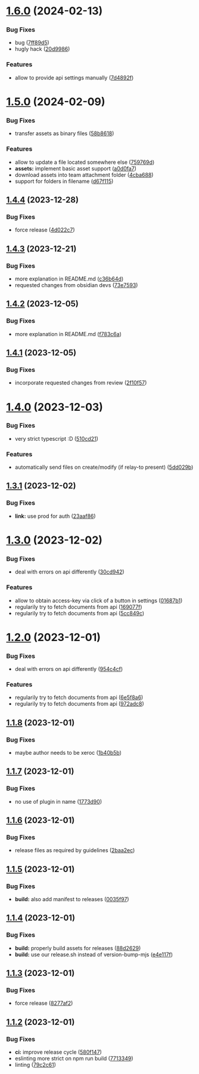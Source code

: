 # [1.6.0](https://github.com/relay-md/relay-md-obsidian-plugin/compare/1.5.0...1.6.0) (2024-02-13)


### Bug Fixes

* bug ([7ff89d5](https://github.com/relay-md/relay-md-obsidian-plugin/commit/7ff89d54b4c1b03deea9c85d70227183a0365eb3))
* hugly hack ([20d9986](https://github.com/relay-md/relay-md-obsidian-plugin/commit/20d9986890493035015fad51f59e0c1ea119c365))


### Features

* allow to provide api settings manually ([7d4892f](https://github.com/relay-md/relay-md-obsidian-plugin/commit/7d4892f3530218f9b9553de73ab1bbd4e281388f))

# [1.5.0](https://github.com/relay-md/relay-md-obsidian-plugin/compare/1.4.4...1.5.0) (2024-02-09)


### Bug Fixes

* transfer assets as binary files ([58b8618](https://github.com/relay-md/relay-md-obsidian-plugin/commit/58b8618f739e8961cad78f9600f62ed1f8529305))


### Features

* allow to update a file located somewhere else ([759769d](https://github.com/relay-md/relay-md-obsidian-plugin/commit/759769dd43faa3ec889ad7bb3bd3063f191870e5))
* **assets:** implement basic asset support ([a0d0fa7](https://github.com/relay-md/relay-md-obsidian-plugin/commit/a0d0fa7451fc0ede7dc26368ddb7c30f85edbad0))
* download assets into team attachment folder ([4cba688](https://github.com/relay-md/relay-md-obsidian-plugin/commit/4cba6886b229e83346e0dda741fb2041bf69f8ae))
* support for folders in filename ([d67f115](https://github.com/relay-md/relay-md-obsidian-plugin/commit/d67f115d386a0e4f6cb944fa8af0a33c7e1b2013))

## [1.4.4](https://github.com/relay-md/relay-md-obsidian-plugin/compare/1.4.3...1.4.4) (2023-12-28)


### Bug Fixes

* force release ([4d022c7](https://github.com/relay-md/relay-md-obsidian-plugin/commit/4d022c7517eb7c14705b69756833b20d0860ca7c))

## [1.4.3](https://github.com/relay-md/relay-md-obsidian-plugin/compare/1.4.2...1.4.3) (2023-12-21)


### Bug Fixes

* more explanation in README.md ([c36b64d](https://github.com/relay-md/relay-md-obsidian-plugin/commit/c36b64db6afeb0329a16537367bf589c9f86c414))
* requested changes from obsidian devs ([73e7593](https://github.com/relay-md/relay-md-obsidian-plugin/commit/73e759323d3cccc5a62af0bb02b1c5f999723d77))

## [1.4.2](https://github.com/relay-md/relay-md-obsidian-plugin/compare/1.4.1...1.4.2) (2023-12-05)


### Bug Fixes

* more explanation in README.md ([f783c6a](https://github.com/relay-md/relay-md-obsidian-plugin/commit/f783c6a011f3bf8a81e7b6dcf4fc40867871d1a1))

## [1.4.1](https://github.com/relay-md/relay-md-obsidian-plugin/compare/1.4.0...1.4.1) (2023-12-05)


### Bug Fixes

* incorporate requested changes from review ([2f10f57](https://github.com/relay-md/relay-md-obsidian-plugin/commit/2f10f57f667f5fac015debcc5fb304b65d5952d2))

# [1.4.0](https://github.com/relay-md/relay-md-obsidian-plugin/compare/1.3.1...1.4.0) (2023-12-03)


### Bug Fixes

* very strict typescript :D ([510cd21](https://github.com/relay-md/relay-md-obsidian-plugin/commit/510cd218af8ea3d5856059a0f82ff194be9230f8))


### Features

* automatically send files on create/modify (if relay-to present) ([5dd029b](https://github.com/relay-md/relay-md-obsidian-plugin/commit/5dd029bf364f462417a7b6564d0e6e95fa69a5c0))

## [1.3.1](https://github.com/relay-md/relay-md-obsidian-plugin/compare/1.3.0...1.3.1) (2023-12-02)


### Bug Fixes

* **link:** use prod for auth ([23aaf86](https://github.com/relay-md/relay-md-obsidian-plugin/commit/23aaf8627d93b3a07308a33c8f2c17845caf8184))

# [1.3.0](https://github.com/relay-md/relay-md-obsidian-plugin/compare/1.2.0...1.3.0) (2023-12-02)


### Bug Fixes

* deal with errors on api differently ([30cd942](https://github.com/relay-md/relay-md-obsidian-plugin/commit/30cd942d42d6041b4f76084e8a64324999d152c6))


### Features

* allow to obtain access-key via click of a button in settings ([01687b1](https://github.com/relay-md/relay-md-obsidian-plugin/commit/01687b1c6ce09d2d3bfcf0f92e7ed98dd3255f4a))
* regularily try to fetch documents from api ([169077f](https://github.com/relay-md/relay-md-obsidian-plugin/commit/169077fdb8127c3229674cf4007cec766709cfb2))
* regularily try to fetch documents from api ([5cc849c](https://github.com/relay-md/relay-md-obsidian-plugin/commit/5cc849c853047e211a2dd873f90511ce48c002a2))

# [1.2.0](https://github.com/relay-md/relay-md-obsidian-plugin/compare/1.1.8...1.2.0) (2023-12-01)


### Bug Fixes

* deal with errors on api differently ([954c4cf](https://github.com/relay-md/relay-md-obsidian-plugin/commit/954c4cf7f113d884f1e36d92b6a5aa0d7441f155))


### Features

* regularily try to fetch documents from api ([6e5f8a6](https://github.com/relay-md/relay-md-obsidian-plugin/commit/6e5f8a6e6c75ca06eba814e2be52f0286293ec0b))
* regularily try to fetch documents from api ([972adc8](https://github.com/relay-md/relay-md-obsidian-plugin/commit/972adc8bc0df38367f06b1cc65a536315666934e))

## [1.1.8](https://github.com/relay-md/relay-md-obsidian-plugin/compare/1.1.7...1.1.8) (2023-12-01)


### Bug Fixes

* maybe author needs to be xeroc ([1b40b5b](https://github.com/relay-md/relay-md-obsidian-plugin/commit/1b40b5b5990015d783ed112e7581d9113e7f0f50))

## [1.1.7](https://github.com/relay-md/relay-md-obsidian-plugin/compare/1.1.6...1.1.7) (2023-12-01)


### Bug Fixes

* no use of plugin in name ([1773d90](https://github.com/relay-md/relay-md-obsidian-plugin/commit/1773d90cf25b647e2dbcb4d7fc656d633da3f75d))

## [1.1.6](https://github.com/relay-md/relay-md-obsidian-plugin/compare/1.1.5...1.1.6) (2023-12-01)


### Bug Fixes

* release files as required by guidelines ([2baa2ec](https://github.com/relay-md/relay-md-obsidian-plugin/commit/2baa2ecba87e7227bf1a2812748f9c73bec52a3e))

## [1.1.5](https://github.com/relay-md/relay-md-obsidian-plugin/compare/1.1.4...1.1.5) (2023-12-01)


### Bug Fixes

* **build:** also add manifest to releases ([0035f97](https://github.com/relay-md/relay-md-obsidian-plugin/commit/0035f97d8c2ffeba7e85b14110d6bc61d8d93072))

## [1.1.4](https://github.com/relay-md/relay-md-obsidian-plugin/compare/1.1.3...1.1.4) (2023-12-01)


### Bug Fixes

* **build:** properly build assets for releases ([88d2629](https://github.com/relay-md/relay-md-obsidian-plugin/commit/88d2629d8de4b99ec0aded3d1ef11c5b26880628))
* **build:** use our release.sh instead of version-bump-mjs ([e4e117f](https://github.com/relay-md/relay-md-obsidian-plugin/commit/e4e117fa5c98b73cd46340aa94c60f324c0bd8fb))

## [1.1.3](https://github.com/relay-md/relay-md-obsidian-plugin/compare/1.1.2...1.1.3) (2023-12-01)


### Bug Fixes

* force release ([8277af2](https://github.com/relay-md/relay-md-obsidian-plugin/commit/8277af2d1adafc4a450316c6c0a46acf557a81aa))

## [1.1.2](https://github.com/relay-md/relay-md-obsidian-plugin/compare/v1.1.1...v1.1.2) (2023-12-01)


### Bug Fixes

* **ci:** improve release cycle ([580f147](https://github.com/relay-md/relay-md-obsidian-plugin/commit/580f14771aab0ca54962bfb247b697a716e61d58))
* eslinting more strict on npm run build ([7713349](https://github.com/relay-md/relay-md-obsidian-plugin/commit/7713349d840560b8ee28cdee652edcb802c9b03a))
* linting ([79c2c61](https://github.com/relay-md/relay-md-obsidian-plugin/commit/79c2c61df3f4cefaaa85140c574c19721e8fb9e6))

